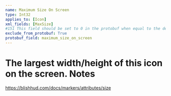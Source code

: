 ```yaml
---
name: Maximum Size On Screen
type: Int32
applies_to: [Icon]
xml_fields: [MaxSize]
#151 This field should be set to 0 in the protobuf when equal to the default value
exclude_from_protobuf: True
protobuf_field: maximum_size_on_screen
---
```

The largest width/height of this icon on the screen.
Notes
=====
https://blishhud.com/docs/markers/attributes/size
